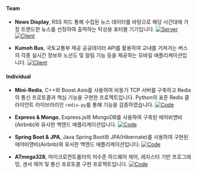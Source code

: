 #### Team

- <strong>News Display</strong>, 
RSS 피드 통해 수집된 뉴스 데이터를 바탕으로 해당 시간대에 가장 트랜드한 뉴스를 선정하여 출력하는 탁상용 포터블 기기입니다. [![Server](https://img.shields.io/badge/Server-181717?logo=github)](https://github.com/DongInSong/NewsDisplay_Server) [![Client](https://img.shields.io/badge/Client-181717?logo=github)](https://github.com/DongInSong/NewsDisplay_Client)

- <strong>Kumoh Bus</strong>, 
국토교통부 제공 공공데이터 API를 활용하여 교내를 거쳐가는 버스의 각종 실시간 정보와 노선도 및 알림 기능 등을 제공하는 모바일 애플리케이션입니다. [![Client](https://img.shields.io/badge/Client-181717?logo=github)](https://github.com/DongInSong/KumohBus)

#### Individual

- <strong>Mini-Redis</strong>, 
C++와 Boost.Asio를 사용하여 비동기 TCP 서버를 구축하고 Redis의 통신 프로토콜과 핵심 기능을 구현한 프로젝트입니다. Python의 표준 Redis 클라이언트 라이브러리인 `redis-py`를 통해 기능을 검증하였습니다. [![Code](https://img.shields.io/badge/Code-181717?logo=github)](https://github.com/DongInSong/mini-redis)

- <strong>Express & Mongo</strong>, 
Express.js와 MongoDB를 사용하여 구축된 에어비앤비(Airbnb)와 유사한 백엔드 애플리케이션입니다. [![Code](https://img.shields.io/badge/Code-181717?logo=github)](https://github.com/DongInSong/airbnb_mongo)

- <strong>Spring Boot & JPA</strong>, 
Java Spring Boot와 JPA(Hibernate)를 사용하여 구현된 에어비앤비(Airbnb)와 유사한 백엔드 애플리케이션입니다. [![Code](https://img.shields.io/badge/Code-181717?logo=github)](https://github.com/DongInSong/airbnb_jpa)

- <strong>ATmega328</strong>, 
마이크로컨트롤러의 저수준 하드웨어 제어, 레지스터 기반 프로그래밍, 센서 제어 및 통신 프로토콜 구현 프로젝트입니다. [![Code](https://img.shields.io/badge/Code-181717?logo=github)](https://github.com/DongInSong/ATmega328)